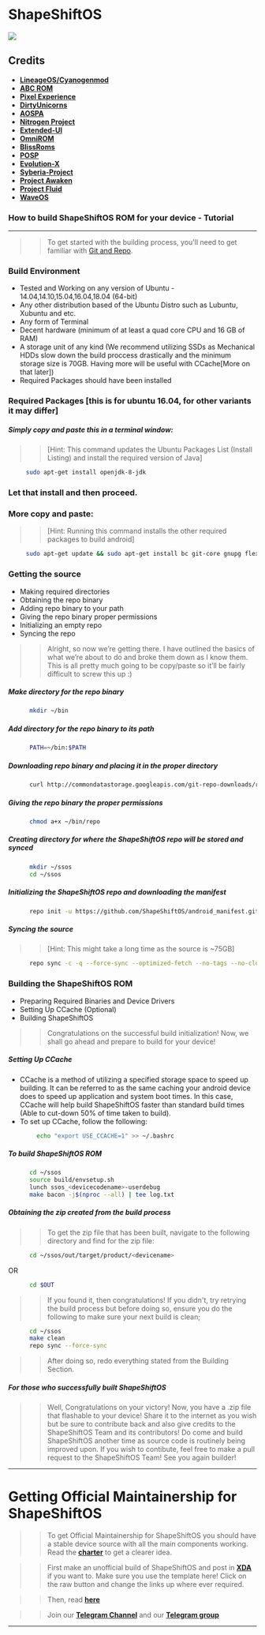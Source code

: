 ShapeShiftOS
===========

<img src="https://i.imgur.com/OkwHNS3.jpg"> 

Credits
-------

* [**LineageOS/Cyanogenmod**](https://github.com/LineageOS)
* [**ABC ROM**](https://github.com/ezio84)
* [**Pixel Experience**](https://github.com/PixelExperience)
* [**DirtyUnicorns**](https://github.com/DirtyUnicorns)
* [**AOSPA**](https://github.com/aospa/)
* [**Nitrogen Project**](https://github.com/nitrogen-project)
* [**Extended-UI**](https://github.com/Extended-UI)
* [**OmniROM**](https://github.com/omnirom/)
* [**BlissRoms**](https://github.com/BlissRoms)
* [**POSP**](https://github.com/PotatoProject)
* [**Evolution-X**](https://github.com/Evolution-X)
* [**Syberia-Project**](https://github.com/syberia-project)
* [**Project Awaken**](https://github.com/Project-Awaken)
* [**Project Fluid**](https://github.com/Project-Fluid)
* [**WaveOS**](https://github.com/wave-project)

### How to build ShapeShiftOS ROM for your device - Tutorial
--------

>> To get started with the building process, you'll need to get familiar with [Git and Repo](http://source.android.com/source/using-repo.html).

### Build Environment

- Tested and Working on any version of Ubuntu - 14.04,14.10,15.04,16.04,18.04 (64-bit)
- Any other distribution based of the Ubuntu Distro such as Lubuntu, Xubuntu and etc.
- Any form of Terminal
- Decent hardware (minimum of at least a quad core CPU and 16 GB of RAM)
- A storage unit of any kind (We recommend utilizing SSDs as Mechanical HDDs slow down the build proccess drastically and the minimum storage size is 70GB. Having more will be useful with CCache[More on that later])
- Required Packages should have been installed

### Required Packages [this is for ubuntu 16.04, for other variants it may differ]
##### Simply copy and paste this in a terminal window:
>> [Hint: This command updates the Ubuntu Packages List (Install Listing) and install the required version of Java]

```bash
     sudo apt-get install openjdk-8-jdk
```

### Let that install and then proceed.

### More copy and paste:
>> [Hint: Running this command installs the other required packages to build android]

```bash
     sudo apt-get update && sudo apt-get install bc git-core gnupg flex bison gperf libsdl1.2-dev libesd0-dev libwxgtk3.0-dev squashfs-tools build-essential zip curl libncurses5-dev zlib1g-dev openjdk-8-jre openjdk-8-jdk pngcrush schedtool libxml2 libxml2-utils xsltproc lzop libc6-dev schedtool g++-multilib lib32z1-dev lib32ncurses5-dev lib32readline6-dev gcc-multilib maven tmux screen w3m ncftp adb fastboot repo python default-jdk
```

### Getting the source
- Making required directories
- Obtaining the repo binary
- Adding repo binary to your path
- Giving the repo binary proper permissions
- Initializing an empty repo
- Syncing the repo

>> Alright, so now we’re getting there. I have outlined the basics of what we’re about to do and broke them down as I know them. This is all pretty much going to be copy/paste so it’ll be fairly difficult to screw this up :)

##### Make directory for the repo binary

```bash
      mkdir ~/bin
```

##### Add directory for the repo binary to its path

```bash
      PATH=~/bin:$PATH
```

##### Downloading repo binary and placing it in the proper directory

```bash
      curl http://commondatastorage.googleapis.com/git-repo-downloads/repo > ~/bin/repo
```

##### Giving the repo binary the proper permissions

```bash
      chmod a+x ~/bin/repo
```

##### Creating directory for where the ShapeShiftOS repo will be stored and synced

```bash
      mkdir ~/ssos
      cd ~/ssos
```

##### Initializing the ShapeShiftOS repo and downloading the manifest

```bash
      repo init -u https://github.com/ShapeShiftOS/android_manifest.git -b android_11
```

##### Syncing the source
>> [Hint: This might take a long time as the source is ~75GB]

```bash
      repo sync -c -q --force-sync --optimized-fetch --no-tags --no-clone-bundle --prune -j$(nproc --all)
```

### Building the ShapeShiftOS ROM
- Preparing Required Binaries and Device Drivers
- Setting Up CCache (Optional)
- Building ShapeShiftOS

>> Congratulations on the successful build initialization! Now, we shall go ahead and prepare to build for your device!

##### Setting Up CCache
- CCache is a method of utilizing a specified storage space to speed up building. It can be referred to as the same caching your android device does to speed up application and system boot times. In this case, CCache will help build ShapeShiftOS faster than standard build times (Able to cut-down 50% of time taken to build).
- To set up CCache, follow the following:

```bash
        echo "export USE_CCACHE=1" >> ~/.bashrc
```

##### To build ShapeShiftOS ROM

```bash
      cd ~/ssos
      source build/envsetup.sh
      lunch ssos_<devicecodename>-userdebug
      make bacon -j$(nproc --all) | tee log.txt
```

##### Obtaining the zip created from the build process
>> To get the zip file that has been built, navigate to the following directory and find for the zip file:

```bash
      cd ~/ssos/out/target/product/<devicename>
```

OR

```bash
      cd $OUT
```

>> If you found it, then congratulations! If you didn't, try retrying the build process but before doing so, ensure you do the following to make sure your next build is clean;

```bash
      cd ~/ssos
      make clean
      repo sync --force-sync
```

>> After doing so, redo everything stated from the Building Section.

##### For those who successfully built ShapeShiftOS

>> Well, Congratulations on your victory! Now, you have a .zip file that flashable to your device! Share it to the internet as you wish but be sure to contribute back and also give credits to the ShapeShiftOS Team and its contributors! Do come and build ShapeShiftOS another time as source code is routinely being improved upon. If you wish to contibute, feel free to make a pull request to the ShapeShiftOS Team! See you again builder! 

-----------------------------------------	
Getting Official Maintainership for ShapeShiftOS
==========================================
>> To get Official Maintainership for ShapeShiftOS you should have a stable device source with all the main components working. Read the [**charter**](https://github.com/ShapeShiftOS/Shift_Documentation/blob/slave/Charter.mkdn) to get a clearer idea.

>> First make an unofficial build of ShapeShiftOS and post in [**XDA**](https://xda-developers.com) if you want to. Make sure you use the template here! Click on the raw button and change the links up where ever required.

>> Then, read [**here**](https://github.com/ShapeShiftOS/ShapeShift_Documents/blob/slave/Official.mkdn)

>> Join our [**Telegram Channel**](https://t.me/shapeshiftoschannel) and our  [**Telegram group**](https://t.me/shapeshiftos)

----------------------------
